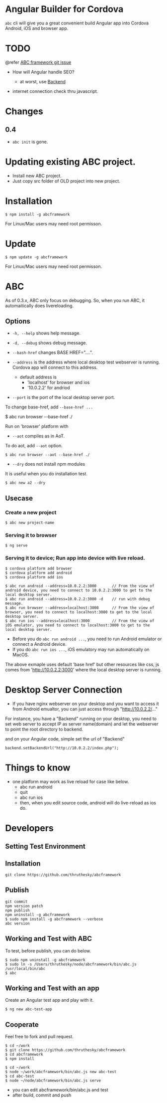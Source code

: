 # Angular Builder for Cordova

`abc` cli will give you a great convenient  build Angular app into Cordova Android, iOS and browser app.



# TODO

@refer [ABC framework git issue](https://github.com/thruthesky/abcframework/issues)

* How will Angular handle SEO?
    * at worst, use [Backend](https://github.com/thruthesky/backend)

* internet connection check thru javascript.

# Changes


## 0.4


* `abc init` is gone.







# Updating existing ABC project.

* Install new ABC project.
* Just copy src folder of OLD project into new project.



# Installation

````
$ npm install -g abcframework
````
For Linux/Mac users may need root permisson.

# Update

````
$ npm update -g abcframework
````
For Linux/Mac users may need root permisson.




# ABC

As of 0.3.x, ABC only focus on debugging.
So, when you run ABC, it automaitically does livereloading.



## Options

* `-h, --help` shows help message.
* `-d, --debug` shows debug message.
* `--bash-href` changes BASE HREF="....".
* `--address` is the address where local desktop test webserver is running. Cordova app will connect to this address.
    * default address is
        * 'localhost' for browser and ios
        * '10.0.2.2' for andriod
    
* `--port` is the port of the local desktop server port.


To change base-href, add `--base-href ...`

$ abc run browser --base-href ./

Run on 'browser' platform with <BASE HREF='./'>



* `--aot` compiles as in AoT.

To do aot, add `--aot` option.

````
$ abc run browser --aot --base-href ./
````

* `--dry` does not install npm modules

It is useful when you do installation test.

````
$ abc new a2 --dry
````



## Usecase

### Create a new project

````
$ abc new project-name
````

### Serving it to browser

````
$ ng serve
````

### Serving it to device; Run app into device with live reload.

````
$ cordova platform add browser
$ cordova platform add android
$ cordova platform add ios

$ abc run android --address=10.0.2.2:3000       // From the view of android device, you need to connect to 10.0.2.2:3000 to get to the local desktop server.
$ abc run android --address=10.0.2.2:3000 -d    // run with debug message.
$ abc run browser --address=localhost:3000      // From the view of browser, you need to connect to localhost:3000 to get to the local desktop server.
$ abc run ios --address=localhost:3000          // From the view of iOS emulator, you need to connect to localhost:3000 to get to the local desktop server.
````

* Before you do `abc run android ...`, you need to run Android emulator or connect a Android device.
* If you do `abc run ios ...`, iOS emulatory may run automatically on MacOS.

The above exmaple uses default 'base href' but other resources like css, js comes from 'http://10.0.2.2:3000' where the local desktop server is running.



# Desktop Server Connection

* If you have nginx webserver on your desktop and you want to access it from Android emualtor, you can just access through "http://10.0.2.2/..."

For instance, you have a "Backend" running on your desktop, you need to set web server to accept IP as server name(domain) and let the webserver to point the root directory to backend.

and on your Angular code, simple set the url of "Backend"
````
backend.setBackendUrl("http://10.0.2.2/index.php");
````




# Things to know


* one platform may work as live reload for case like below.
    * abc run android
    * quit
    * abc run ios
    * then, when you edit source code, android will do live-reload as ios do.








# Developers

## Setting Test Environment


## Installation

````
git clone https://github.com/thruthesky/abcframework
````

## Publish

````
git commit
npm version patch
npm publish
npm uninstall -g abcframework
$ sudo npm install -g abcframework --verbose
abc version
````


## Working and Test with ABC

To test, before publish, you can do below.

````
$ sudo npm uninstall -g abcframework
$ sudo ln -s /Users/thruthesky/node/abcframework/bin/abc.js /usr/local/bin/abc
$ abc
````

## Working and Test with an app

Create an Angular test app and play with it.

````
$ ng new abc-test-app
````



## Cooperate



Feel free to fork and pull request.

````
$ cd ~/work
$ git clone https://github.com/thruthesky/abcframework
$ cd abcframework
$ npm install

$ cd ~/work
$ node ~/work/abcframework/bin/abc.js new abc-test
$ cd abc-test
$ node ~/node/abcframework/bin/abc.js serve
````

* you can edit abcframework/bin/abc.js and test
* after build, commit and push


